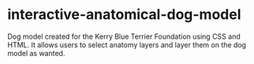# interactive-anatomical-dog-model
Dog model created for the Kerry Blue Terrier Foundation using CSS and HTML. It allows users to select anatomy layers and layer them on the dog model as wanted.
